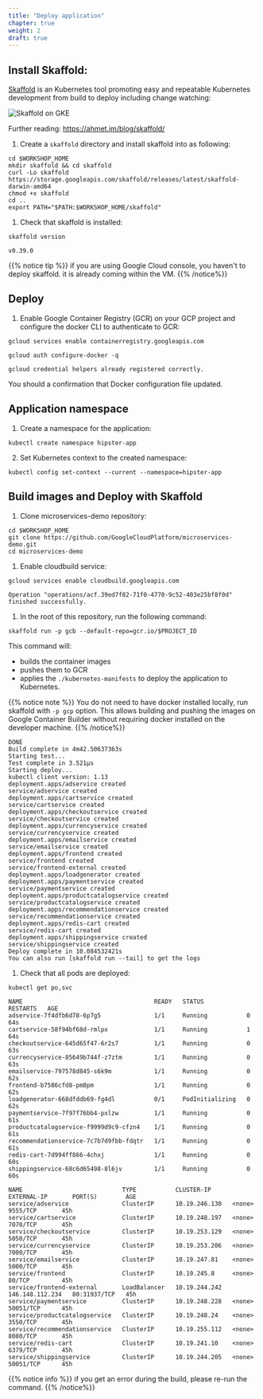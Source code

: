 ```yaml
---
title: "Deploy application"
chapter: true
weight: 2
draft: true
---
```



## Install Skaffold:

[Skaffold](https://github.com/GoogleContainerTools/skaffold) is an Kubernetes tool promoting easy and repeatable Kubernetes development from build to deploy including change watching:

![Skaffold on GKE](/images/skaffold-on-gke.png)


Further reading: https://ahmet.im/blog/skaffold/


1. Create a `skaffold` directory and install skaffold into as following:

```
cd $WORKSHOP_HOME
mkdir skaffold && cd skaffold
curl -Lo skaffold https://storage.googleapis.com/skaffold/releases/latest/skaffold-darwin-amd64
chmod +x skaffold
cd ..
export PATH="$PATH:$WORKSHOP_HOME/skaffold"
```


1. Check that skaffold is installed:
```
skaffold version
```

```
v0.39.0
```


{{% notice tip %}}
if you are using Google Cloud console, you haven't to deploy skaffold. it is already coming within the VM.
{{% /notice%}}

## Deploy

1. Enable Google Container Registry (GCR) on your GCP project and configure the docker CLI to authenticate to GCR:

```
gcloud services enable containerregistry.googleapis.com
```

```
gcloud auth configure-docker -q
```

```shell
gcloud credential helpers already registered correctly.
```

You should a confirmation that Docker configuration file updated.


## Application namespace

1. Create a namespace for the application:
```
kubectl create namespace hipster-app
```

2. Set Kubernetes context to the created namespace:

```
kubectl config set-context --current --namespace=hipster-app
```


## Build images and Deploy with Skaffold

1. Clone microservices-demo repository:

```
cd $WORKSHOP_HOME
git clone https://github.com/GoogleCloudPlatform/microservices-demo.git
cd microservices-demo
```

1. Enable cloudbuild service:

```
gcloud services enable cloudbuild.googleapis.com
```

```shell
Operation "operations/acf.39ed7f82-71f0-4770-9c52-403e25bf8f0d" finished successfully.
```

1. In the root of this repository, run the following command:

```
skaffold run -p gcb --default-repo=gcr.io/$PROJECT_ID
```
This command will:

- builds the container images
- pushes them to GCR
- applies the `./kubernetes-manifests` to deploy the application to Kubernetes.


{{% notice note %}}
You do not need to have docker installed locally, run skaffold with `-p gcp` option. This allows building and pushing the images on Google Container Builder without requiring docker installed on the developer machine.
{{% /notice%}}





<!-- //run skaffold run --default-repo=gcr.io/[PROJECT_ID], where [PROJECT_ID] is your GCP project ID. -->

<!-- ```
cd microservices-demo/
skaffold run --default-repo=gcr.io/$PROJECT_ID
```

```
Generating tags...
 - gcr.io/srecon19-workshop-250603/emailservice -> gcr.io/srecon19-workshop-250603/emailservice:v0.1.2
 - gcr.io/srecon19-workshop-250603/productcatalogservice -> gcr.io/srecon19-workshop-250603/productcatalogservice:v0.1.2
 - gcr.io/srecon19-workshop-250603/recommendationservice -> gcr.io/srecon19-workshop-250603/recommendationservice:v0.1.2
 - gcr.io/srecon19-workshop-250603/shippingservice -> gcr.io/srecon19-workshop-250603/shippingservice:v0.1.2
 - gcr.io/srecon19-workshop-250603/checkoutservice -> gcr.io/srecon19-workshop-250603/checkoutservice:v0.1.2
 - gcr.io/srecon19-workshop-250603/paymentservice -> gcr.io/srecon19-workshop-250603/paymentservice:v0.1.2
 - gcr.io/srecon19-workshop-250603/currencyservice -> gcr.io/srecon19-workshop-250603/currencyservice:v0.1.2
 - gcr.io/srecon19-workshop-250603/cartservice -> gcr.io/srecon19-workshop-250603/cartservice:v0.1.2
 - gcr.io/srecon19-workshop-250603/frontend -> gcr.io/srecon19-workshop-250603/frontend:v0.1.2
 - gcr.io/srecon19-workshop-250603/loadgenerator -> gcr.io/srecon19-workshop-250603/loadgenerator:v0.1.2
 - gcr.io/srecon19-workshop-250603/adservice -> gcr.io/srecon19-workshop-250603/adservice:v0.1.2
Tags generated in 364.368285ms
...
```

<!-- **Note for presenter**: this will take almost % min. you need to present the next topic meanwhile.\


{{% notice note %}}
if you do not have docker installed locally, run skaffold with `-p gcp` option. This allows building and pushing the images on Google Container Builder without requiring docker installed on the developer machine.
```
gcloud services enable cloudbuild.googleapis.com
skaffold run -p gcb --default-repo=gcr.io/$PROJECT_ID
```
{{% /notice%}} -->


```
DONE
Build complete in 4m42.50637363s
Starting test...
Test complete in 3.521µs
Starting deploy...
kubectl client version: 1.13
deployment.apps/adservice created
service/adservice created
deployment.apps/cartservice created
service/cartservice created
deployment.apps/checkoutservice created
service/checkoutservice created
deployment.apps/currencyservice created
service/currencyservice created
deployment.apps/emailservice created
service/emailservice created
deployment.apps/frontend created
service/frontend created
service/frontend-external created
deployment.apps/loadgenerator created
deployment.apps/paymentservice created
service/paymentservice created
deployment.apps/productcatalogservice created
service/productcatalogservice created
deployment.apps/recommendationservice created
service/recommendationservice created
deployment.apps/redis-cart created
service/redis-cart created
deployment.apps/shippingservice created
service/shippingservice created
Deploy complete in 10.084532421s
You can also run [skaffold run --tail] to get the logs
```

1. Check that all pods are deployed:

```
kubectl get po,svc
```

```
NAME                                     READY   STATUS            RESTARTS   AGE
adservice-7f4dfb6d78-6p7g5               1/1     Running           0          64s
cartservice-58f94bf68d-rmlpx             1/1     Running           1          64s
checkoutservice-645d65f47-6r2s7          1/1     Running           0          63s
currencyservice-85649b744f-z7ztm         1/1     Running           0          63s
emailservice-797578d845-s6k9m            1/1     Running           0          62s
frontend-b7586cfd8-pm8pm                 1/1     Running           0          62s
loadgenerator-668dfddb69-fg4dl           0/1     PodInitializing   0          62s
paymentservice-7f97f76bb4-pxlzw          1/1     Running           0          61s
productcatalogservice-f9999d9c9-cfzn4    1/1     Running           0          61s
recommendationservice-7c7b7d9fbb-fdqtr   1/1     Running           0          61s
redis-cart-7d994ff866-4chxj              1/1     Running           0          60s
shippingservice-68c6d65498-8l6jv         1/1     Running           0          60s

NAME                            TYPE           CLUSTER-IP      EXTERNAL-IP       PORT(S)        AGE
service/adservice               ClusterIP      10.19.246.130   <none>            9555/TCP       45h
service/cartservice             ClusterIP      10.19.248.197   <none>            7070/TCP       45h
service/checkoutservice         ClusterIP      10.19.253.129   <none>            5050/TCP       45h
service/currencyservice         ClusterIP      10.19.253.206   <none>            7000/TCP       45h
service/emailservice            ClusterIP      10.19.247.81    <none>            5000/TCP       45h
service/frontend                ClusterIP      10.19.245.8     <none>            80/TCP         45h
service/frontend-external       LoadBalancer   10.19.244.242   146.148.112.234   80:31937/TCP   45h
service/paymentservice          ClusterIP      10.19.248.228   <none>            50051/TCP      45h
service/productcatalogservice   ClusterIP      10.19.248.24    <none>            3550/TCP       45h
service/recommendationservice   ClusterIP      10.19.255.112   <none>            8080/TCP       45h
service/redis-cart              ClusterIP      10.19.241.10    <none>            6379/TCP       45h
service/shippingservice         ClusterIP      10.19.244.205   <none>            50051/TCP      45h

```

{{% notice info %}}
if you get an error during the build, please re-run the command.
{{% /notice%}}
